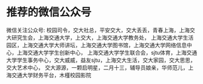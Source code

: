 # 推荐的微信公众号

微信关注公众号: 校园司令，交大社总，平安交大，交大丢丢，青春上海，上海交大研究生会，上海交通大学，上交大，上海交通大学教务处， 上海交通大学生活园区，上海交通大学大师讲坛，上海交通大学图书馆，上海交通大学网络信息中心，上海交通大学学生创新中心， 上海交通大学学生联合会，sjtu体育，上海交通大学学生事务中心，交大威威，益友sjtu，上海交大生活，交大家园，交大思思， 交大艺术中心， 交大源源，一颗启明星，二月十三，辅导员娘亲，华师范儿，上海交通大学财务平台，木槿校园影院

